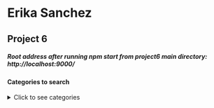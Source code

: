 # Erika Sanchez
## Project 6

##### Root address after running npm start from project6 main directory: http://localhost:9000/

#### Categories to search
<details><summary>Click to see categories</summary>
<p>
- /food
- /plant
- /astronomy
- /law
- /family
- /cattle
- /music 
- /occupation
- /caste
- /priest
- /weapon
- /building
- /time
- /object
- /snake
- /animal
- /tribe
- /clothing
- /literature
- /chariot
- /dicing
- /bird
- /disease
- /worm
- /insect
- /grain
- /distance
- /river
- /royalty
- /ship
- /agriculture
- /tree
- /subject
- /metal
- /war
- /grass
- /medicine
- /morals
- /hair
- /weight
- /mountain
- /ornament
</p>
</details>